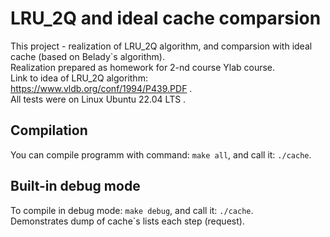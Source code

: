 # LRU_2Q and ideal cache comparsion
This project - realization of LRU_2Q algorithm, and comparsion with ideal cache (based on Belady`s algorithm).  
Realization prepared as homework for 2-nd course Ylab course.  
Link to idea of LRU_2Q algorithm: https://www.vldb.org/conf/1994/P439.PDF .  
All tests were on Linux Ubuntu 22.04 LTS .
## Compilation
You can compile programm with command: `make all`, and call it: `./cache`.
## Built-in debug mode
To compile in debug mode: `make debug`, and call it: `./cache`.   
Demonstrates dump of cache`s lists each step (request).
